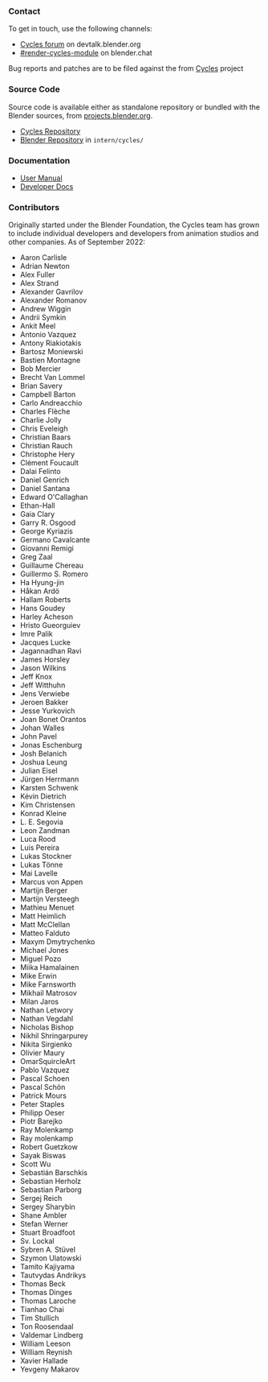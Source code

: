 ### Contact

To get in touch, use the following channels:

* [Cycles forum](https://devtalk.blender.org/c/cycles) on devtalk.blender.org
* [#render-cycles-module](https://blender.chat/channel/render-cycles-module) on blender.chat

Bug reports and patches are to be filed against the from [Cycles](https://projects.blender.org/blender/blender/wiki/Module:-Render-&-Cycles) project

### Source Code

Source code is available either as standalone repository or bundled with the Blender sources, from [projects.blender.org](https://projects.blender.org/blender/blender/wiki/Module:-Render-&-Cycles).

* [Cycles Repository](https://projects.blender.org/blender/cycles)
* [Blender Repository](https://projects.blender.org/blender/blender) in `intern/cycles/`

### Documentation

* [User Manual](https://docs.blender.org/manual/en/dev/render/cycles/introduction.html)
* [Developer Docs](https://wiki.blender.org/wiki/Source/Render/Cycles)

### Contributors

Originally started under the Blender Foundation, the Cycles team has grown to include individual developers and developers from animation studios and other companies. As of September 2022:

* Aaron Carlisle
* Adrian Newton
* Alex Fuller
* Alex Strand
* Alexander Gavrilov
* Alexander Romanov
* Andrew Wiggin
* Andrii Symkin
* Ankit Meel
* Antonio Vazquez
* Antony Riakiotakis
* Bartosz Moniewski
* Bastien Montagne
* Bob Mercier
* Brecht Van Lommel
* Brian Savery
* Campbell Barton
* Carlo Andreacchio
* Charles Flèche
* Charlie Jolly
* Chris Eveleigh
* Christian Baars
* Christian Rauch
* Christophe Hery
* Clément Foucault
* Dalai Felinto
* Daniel Genrich
* Daniel Santana
* Edward O'Callaghan
* Ethan-Hall
* Gaia Clary
* Garry R. Osgood
* George Kyriazis
* Germano Cavalcante
* Giovanni Remigi
* Greg Zaal
* Guillaume Chereau
* Guillermo S. Romero
* Ha Hyung-jin
* Håkan Ardö
* Hallam Roberts
* Hans Goudey
* Harley Acheson
* Hristo Gueorguiev
* Imre Palik
* Jacques Lucke
* Jagannadhan Ravi
* James Horsley
* Jason Wilkins
* Jeff Knox
* Jeff Witthuhn
* Jens Verwiebe
* Jeroen Bakker
* Jesse Yurkovich
* Joan Bonet Orantos
* Johan Walles
* John Pavel
* Jonas Eschenburg
* Josh Belanich
* Joshua Leung
* Julian Eisel
* Jürgen Herrmann
* Karsten Schwenk
* Kévin Dietrich
* Kim Christensen
* Konrad Kleine
* L. E. Segovia
* Leon Zandman
* Luca Rood
* Luis Pereira
* Lukas Stockner
* Lukas Tönne
* Mai Lavelle
* Marcus von Appen
* Martijn Berger
* Martijn Versteegh
* Mathieu Menuet
* Matt Heimlich
* Matt McClellan
* Matteo Falduto
* Maxym Dmytrychenko
* Michael Jones
* Miguel Pozo
* Miika Hamalainen
* Mike Erwin
* Mike Farnsworth
* Mikhail Matrosov
* Milan Jaros
* Nathan Letwory
* Nathan Vegdahl
* Nicholas Bishop
* Nikhil Shringarpurey
* Nikita Sirgienko
* Olivier Maury
* OmarSquircleArt
* Pablo Vazquez
* Pascal Schoen
* Pascal Schön
* Patrick Mours
* Peter Staples
* Philipp Oeser
* Piotr Barejko
* Ray Molenkamp
* Ray molenkamp
* Robert Guetzkow
* Sayak Biswas
* Scott Wu
* Sebastián Barschkis
* Sebastian Herholz
* Sebastian Parborg
* Sergej Reich
* Sergey Sharybin
* Shane Ambler
* Stefan Werner
* Stuart Broadfoot
* Sv. Lockal
* Sybren A. Stüvel
* Szymon Ulatowski
* Tamito Kajiyama
* Tautvydas Andrikys
* Thomas Beck
* Thomas Dinges
* Thomas Laroche
* Tianhao Chai
* Tim Stullich
* Ton Roosendaal
* Valdemar Lindberg
* William Leeson
* William Reynish
* Xavier Hallade
* Yevgeny Makarov
